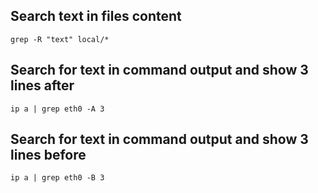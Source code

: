 ## Search text in files content
```ssh
grep -R "text" local/*
```

## Search for text in command output and show 3 lines after
```ssh
ip a | grep eth0 -A 3
```

## Search for text in command output and show 3 lines before
```ssh
ip a | grep eth0 -B 3
```
